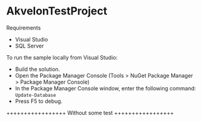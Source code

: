 AkvelonTestProject
==================

Requirements
- Visual Studio
- SQL Server

To run the sample locally from Visual Studio:

- Build the solution.
- Open the Package Manager Console (Tools > NuGet Package Manager > Package Manager Console)
- In the Package Manager Console window, enter the following command: `Update-Database`
- Press F5 to debug.




+++++++++++++++++
Without some test
+++++++++++++++++
